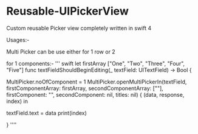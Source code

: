 # Reusable-UIPickerView
Custom reusable Picker view completely written in swift 4

Usages:-

Multi Picker can be use either for 1 row or 2

for 1 components:-
''' swift
let firstArray ["One", "Two", "Three", "Four", "Five"]
func textFieldShouldBeginEditing(_ textField: UITextField) -> Bool {

MultiPicker.noOfComponent = 1
MultiPicker.openMultiPickerIn(textField, firstComponentArray: firstArray, secondComponentArray: [""], firstComponent: "", secondComponent: nil, titles: nil) { (data, response, index) in


textField.text =  data
print(index)

}
''''
